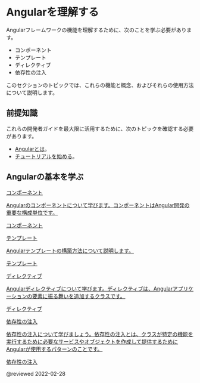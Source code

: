 # Angularを理解する

Angularフレームワークの機能を理解するために、次のことを学ぶ必要があります。

*   コンポーネント
*   テンプレート
*   ディレクティブ
*   依存性の注入

このセクションのトピックでは、これらの機能と概念、およびそれらの使用方法について説明します。

## 前提知識

これらの開発者ガイドを最大限に活用するために、次のトピックを確認する必要があります。

*   [Angularとは][AioGuideWhatIsAngular]。
*   [チュートリアルを始める][AioStart]。

## Angularの基本を学ぶ

<div class="card-container">
  <a href="guide/component-overview" class="docs-card" title="コンポーネント">
    <section>コンポーネント</section>
    <p>Angularのコンポーネントについて学びます。コンポーネントはAngular開発の重要な構成単位です。
    <p class="card-footer">コンポーネント</p>
  </a>
  <a href="guide/template-syntax" class="docs-card" title="テンプレート">
    <section>テンプレート</section>
    <p>Angularテンプレートの構築方法について説明します。</p>
    <p class="card-footer">テンプレート</p>
  </a>
  <a href="guide/built-in-directives" class="docs-card" title="ディレクティブ">
    <section>ディレクティブ</section>
    <p>Angularディレクティブについて学びます。ディレクティブは、Angularアプリケーションの要素に振る舞いを追加するクラスです。</p>
    <p class="card-footer">ディレクティブ</p>
  </a>
  <a href="guide/dependency-injection" class="docs-card" title="依存性の注入">
    <section>依存性の注入</section>
    <p>依存性の注入について学びましょう。依存性の注入とは、クラスが特定の機能を実行するために必要なサービスやオブジェクトを作成して提供するためにAngularが使用するパターンのことです。</p>
    <p class="card-footer">依存性の注入</p>
  </a>
  <!-- <a href="guide/rendering-overview" class="docs-card" title="Angular service worker developer guide">
    <section>Rendering</section>
    <p>Learn how about server-side rendering and pre-rendering using Angular Universal.</p>
    <p class="card-footer">Angular Universal</p>
  </a> -->
</div>

<!-- links -->

[AioGuideWhatIsAngular]: guide/what-is-angular "What is Angular\? | Angular"

[AioStart]: start "Getting started with Angular | Angular"

<!-- external links -->

<!-- end links -->

@reviewed 2022-02-28
